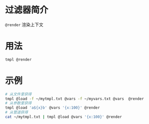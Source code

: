 # 过滤器简介

`@render` 渲染上下文


# 用法

```bash
tmpl @render  
```

# 示例

```bash
# 从文件里获得
tmpl @load -f ~/mytmpl.txt @vars -f ~/myvars.txt @vars  @render
# 从参数里获得
tmpl @load 'a${x}b' @vars '{x:100}' @render
# 从管道获得
cat ~/mytmpl.txt | tmpl @load @vars '{x:100}' @render
```
